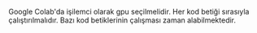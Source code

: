 Google Colab'da işilemci olarak gpu seçilmelidir.
Her kod betiği sırasıyla çalıştırılmalıdır.
Bazı kod betiklerinin çalışması zaman alabilmektedir.
